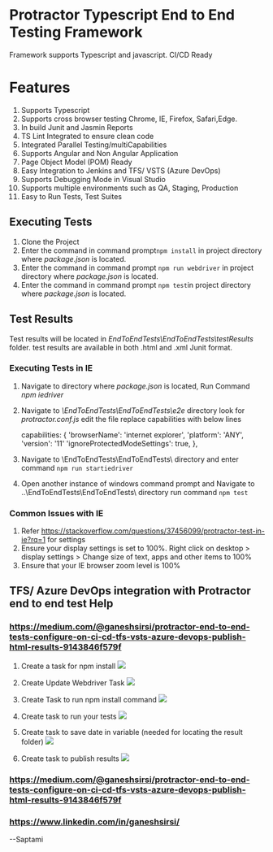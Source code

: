 # Protractor Typescript End to End Testing Framework

Framework supports Typescript and javascript. CI/CD Ready

# Features

 1. Supports Typescript
 2. Supports cross browser testing Chrome, IE, Firefox, Safari,Edge.
 3. In build Junit and Jasmin Reports
 4. TS Lint Integrated to ensure clean code
 5. Integrated Parallel Testing/multiCapabilities
 6. Supports Angular and Non Angular Application
 7. Page Object Model (POM) Ready
 8. Easy Integration to Jenkins and TFS/ VSTS (Azure DevOps)
 9. Supports Debugging Mode in Visual Studio
 10. Supports multiple environments such as QA, Staging, Production 
 11. Easy to Run Tests, Test Suites 

## Executing Tests
 1. Clone the Project
 2. Enter the command in command prompt`npm install` in project directory where *package.json* is located.
 3. Enter the command in command prompt `npm run webdriver` in project directory where *package.json* is located.
 4. Enter the command in command prompt `npm test`in project directory where *package.json* is located.
 
 ## Test Results
 Test results will be located in *EndToEndTests\EndToEndTests\testResults* folder. test results are available in both .html and .xml Junit format.

### Executing Tests in IE
1. Navigate to directory where *package.json* is located, Run Command *npm iedriver*
2. Navigate to *\EndToEndTests\EndToEndTests\e2e* directory look for *protractor.conf.js* edit the file replace capabilities with below lines 

    capabilities: {
            'browserName': 'internet explorer',
            'platform': 'ANY',
            'version': '11'
            'ignoreProtectedModeSettings': true,
       },
3. Navigate to \EndToEndTests\EndToEndTests\ directory and enter command `npm run startiedriver`
4. Open another instance of windows command prompt and Navigate to ..\EndToEndTests\EndToEndTests\  directory run command `npm test`

### Common Issues with IE
1. Refer https://stackoverflow.com/questions/37456099/protractor-test-in-ie?rq=1 for settings
2. Ensure your display settings is set to 100%. Right click on desktop > display settings > Change size of text, apps and other items to 100%
3. Ensure that your IE browser zoom level is 100%


## TFS/ Azure DevOps integration with Protractor end to end test Help

### https://medium.com/@ganeshsirsi/protractor-end-to-end-tests-configure-on-ci-cd-tfs-vsts-azure-devops-publish-html-results-9143846f579f

1. Create a task for npm install
![
](https://c1.staticflickr.com/2/1861/43978746924_8f61810295_b.jpg)
2. Create Update Webdriver Task
![
](https://c1.staticflickr.com/2/1849/43978747764_9cfe76b9a8_b.jpg)


3. Create  Task to run npm install command
![
](https://c1.staticflickr.com/2/1861/43978746924_8f61810295_b.jpg)

4. Create task to run your tests ![
](https://c1.staticflickr.com/2/1880/43978747604_baf81309ef_b.jpg)
5. Create task to save date in variable (needed for locating the result folder)
![
](https://c1.staticflickr.com/2/1889/43978747424_9a1337f47c_b.jpg)

6. Create task to publish results ![
](https://c1.staticflickr.com/2/1861/42886910980_eb7f0309c6_b.jpg)


### https://medium.com/@ganeshsirsi/protractor-end-to-end-tests-configure-on-ci-cd-tfs-vsts-azure-devops-publish-html-results-9143846f579f

### https://www.linkedin.com/in/ganeshsirsi/



--Saptami
